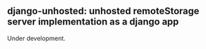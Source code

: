 django-unhosted: unhosted remoteStorage server implementation as a django app
--------------------

Under development.
